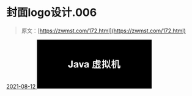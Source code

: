 <!--yml
category: 未分类
date: 0001-01-01 00:00:00
-->

# 封面logo设计.006

> 原文：[https://zwmst.com/172.html](https://zwmst.com/172.html)

   [ <time datetime="2021-08-12T09:32:44+08:00"> 2021-08-12 </time> ](https://zwmst.com/%e5%b0%81%e9%9d%a2logo%e8%ae%be%e8%ae%a1-006-2)  [![](img/63b581d029e8aeffc8444010b4efa6c0.png)](https://zwmst.com/wp-content/uploads/2021/08/1628731964-9243d141f397ad6.jpeg)